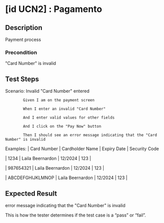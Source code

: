 # [id UCN2] : Pagamento

## Description

Payment process

### Precondition

"Card Number" is invalid

## Test Steps

Scenario: Invalid "Card Number" entered

            Given I am on the payment screen

            When I enter an invalid "Card Number"

            And I enter valid values for other fields

            And I click on the "Pay Now" button

            Then I should see an error message indicating that the "Card Number" is invalid




    
  Examples:
  | Card Number |	Cardholder Name	| Expiry Date	 | Security Code 
  
  | 1234	| Laila Beernardon	| 12/2024	| 123	| 
  
  | 987654321	| Laila Beernardon	| 12/2024	| 123	| 
  
  | ABCDEFGHIJKLMNOP	| Laila Beernardon	| 12/2024	| 123	| 
  
  
    

## Expected Result

error message indicating that the "Card Number" is invalid

This is how the tester determines if the test case is a “pass” or “fail”.


